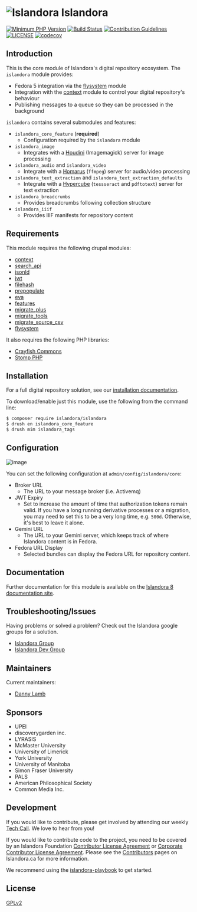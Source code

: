 # ![Islandora](https://cloud.githubusercontent.com/assets/2371345/25624809/f95b0972-2f30-11e7-8992-a8f135402cdc.png) Islandora

[![Minimum PHP Version](https://img.shields.io/badge/php-%3E%3D%207.2-8892BF.svg?style=flat-square)](https://php.net/)
[![Build Status](https://travis-ci.org/Islandora/islandora.png?branch=8.x-1.x)](https://travis-ci.com/Islandora/islandora)
[![Contribution Guidelines](http://img.shields.io/badge/CONTRIBUTING-Guidelines-blue.svg)](./CONTRIBUTING.md)
[![LICENSE](https://img.shields.io/badge/license-GPLv2-blue.svg?style=flat-square)](./LICENSE)
[![codecov](https://codecov.io/gh/Islandora/islandora/branch/8.x-1.x/graph/badge.svg)](https://codecov.io/gh/Islandora/islandora)

## Introduction

This is the core module of Islandora's digital repository ecosystem. The `islandora` module provides:
- Fedora 5 integration via the [flysystem](https://drupal.org/project/flysystem) module
- Integration with the [context](https://drupal.org/project/context) module to control your digital repository's behaviour
- Publishing messages to a queue so they can be processed in the background

`islandora` contains several submodules and features:
- `islandora_core_feature` (**required**)
  - Configuration required by the `islandora` module
- `islandora_image`
  - Integrates with a [Houdini](https://github.com/Islandora/Crayfish/tree/dev/Houdini) (Imagemagick) server for image processing
- `islandora_audio` and `islandora_video`
  - Integrate with a [Homarus](https://github.com/Islandora/Crayfish/tree/dev/Homarus) (`ffmpeg`) server for audio/video processing 
- `islandora_text_extraction` and `islandora_text_extraction_defaults`
  - Integrate with a [Hypercube](https://github.com/Islandora/Crayfish/tree/dev/Hypercube) (`tessseract` and `pdftotext`) server for text extraction
- `islandora_breadcrumbs`
  - Provides breadcrumbs following collection structure
- `islandora_iiif`
  - Provides IIIF manifests for repository content 

## Requirements

This module requires the following drupal modules:

- [context](http://drupal.org/project/context)
- [search_api](http://drupal.org/project/search_api)
- [jsonld](http://drupal.org/project/jsonld)
- [jwt](http://drupal.org/project/jwt)
- [filehash](http://drupal.org/project/filehash)
- [prepopulate](http://drupal.org/project/prepopulate)
- [eva](http://drupal.org/project/eva)
- [features](http://drupal.org/project/features)
- [migrate_plus](http://drupal.org/project/migrate_plus)
- [migrate_tools](http://drupal.org/project/migrate_tools)
- [migrate_source_csv](http://drupal.org/project/migrate_source_csv)
- [flysystem](http://drupal.org/project/flysystem)

It also requires the following PHP libraries:

- [Crayfish Commons](https://packagist.org/packages/islandora/crayfish-commons)
- [Stomp PHP](http://drupal.org/project/)

## Installation

For a full digital repository solution, see our [installation documentation](https://islandora.github.io/documentation/installation/).

To download/enable just this module, use the following from the command line:

```bash
$ composer require islandora/islandora
$ drush en islandora_core_feature
$ drush mim islandora_tags
```

## Configuration

![image](https://user-images.githubusercontent.com/20773151/67234502-ac171900-f41b-11e9-964e-c7d4cfadbd67.png)

You can set the following configuration at `admin/config/islandora/core`:
- Broker URL
  - The URL to your message broker (i.e. Activemq)
- JWT Expiry
  - Set to increase the amount of time that authorization tokens remain valid.  If you have a long running derivative processes or a migration, you may need to set this to be a very long time, e.g. `500d`.  Otherwise, it's best to leave it alone.
- Gemini URL
  - The URL to your Gemini server, which keeps track of where Islandora content is in Fedora.
- Fedora URL Display
  - Selected bundles can display the Fedora URL for repository content.

## Documentation

Further documentation for this module is available on the [Islandora 8 documentation site](https://islandora.github.io/documentation/).

## Troubleshooting/Issues

Having problems or solved a problem? Check out the Islandora google groups for a solution.

* [Islandora Group](https://groups.google.com/forum/?hl=en&fromgroups#!forum/islandora)
* [Islandora Dev Group](https://groups.google.com/forum/?hl=en&fromgroups#!forum/islandora-dev)

## Maintainers

Current maintainers:

* [Danny Lamb](https://github.com/dannylamb)

## Sponsors

* UPEI
* discoverygarden inc.
* LYRASIS
* McMaster University
* University of Limerick
* York University
* University of Manitoba
* Simon Fraser University
* PALS
* American Philosophical Society
* Common Media Inc.

## Development

If you would like to contribute, please get involved by attending our weekly [Tech Call](https://github.com/Islandora/documentation/wiki). We love to hear from you!

If you would like to contribute code to the project, you need to be covered by an Islandora Foundation [Contributor License Agreement](http://islandora.ca/sites/default/files/islandora_cla.pdf) or [Corporate Contributor License Agreement](http://islandora.ca/sites/default/files/islandora_ccla.pdf). Please see the [Contributors](http://islandora.ca/resources/contributors) pages on Islandora.ca for more information.

We recommend using the [islandora-playbook](https://github.com/Islandora-Devops/islandora-playbook) to get started.

## License

[GPLv2](http://www.gnu.org/licenses/gpl-2.0.txt)
